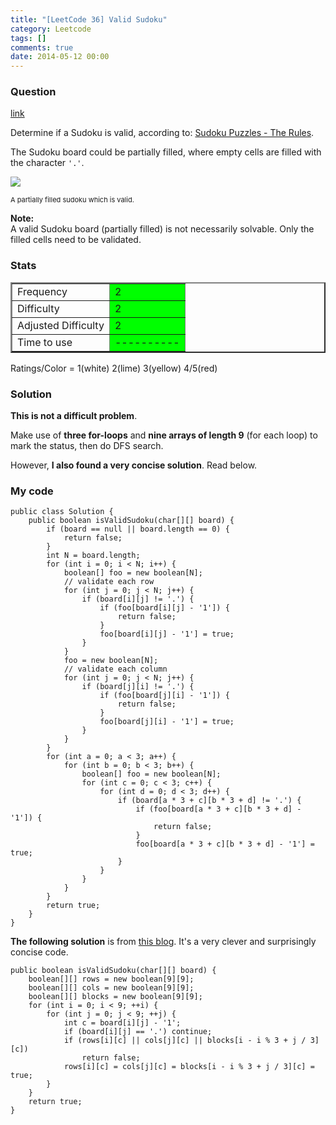 ```yaml
---
title: "[LeetCode 36] Valid Sudoku"
category: Leetcode
tags: []
comments: true
date: 2014-05-12 00:00
---
```



### Question

[link](http://oj.leetcode.com/problems/valid-sudoku/)

<div class="question-content">
            <p></p><p>Determine if a Sudoku is valid, according to: <a href="http://sudoku.com.au/TheRules.aspx">Sudoku Puzzles - The Rules</a>.</p>

<p>The Sudoku board could be partially filled, where empty cells are filled with the character <code>'.'</code>.</p>

<p>
<img src="http://upload.wikimedia.org/wikipedia/commons/thumb/f/ff/Sudoku-by-L2G-20050714.svg/250px-Sudoku-by-L2G-20050714.svg.png"><br>
</p><p style="font-size: 11px">A partially filled sudoku which is valid.</p>
<p></p>

<p><b>Note:</b><br>
A valid Sudoku board (partially filled) is not necessarily solvable. Only the filled cells need to be validated.
</p><p></p>
          </div>

### Stats

<table border="2">
	<tr>
		<td>Frequency</td>
		<td bgcolor="lime">2</td>
	</tr>
	<tr>
		<td>Difficulty</td>
		<td bgcolor="lime">2</td>
	</tr>
	<tr>
		<td>Adjusted Difficulty</td>
		<td bgcolor="lime">2</td>
	</tr>
	<tr>
		<td>Time to use</td>
		<td bgcolor="lime">----------</td>
	</tr>
</table>

Ratings/Color = 1(white) 2(lime) 3(yellow) 4/5(red)

### Solution

**This is not a difficult problem**.

Make use of **three for-loops** and **nine arrays of length 9** (for each loop) to mark the status, then do DFS search.

However, **I also found a very concise solution**. Read below.

### My code

    public class Solution {
        public boolean isValidSudoku(char[][] board) {
            if (board == null || board.length == 0) {
                return false;
            }
            int N = board.length;
            for (int i = 0; i < N; i++) {
                boolean[] foo = new boolean[N];
                // validate each row
                for (int j = 0; j < N; j++) {
                    if (board[i][j] != '.') {
                        if (foo[board[i][j] - '1']) {
                            return false;
                        }
                        foo[board[i][j] - '1'] = true;
                    }
                }
                foo = new boolean[N];
                // validate each column
                for (int j = 0; j < N; j++) {
                    if (board[j][i] != '.') {
                        if (foo[board[j][i] - '1']) {
                            return false;
                        }
                        foo[board[j][i] - '1'] = true;
                    }
                }
            }
            for (int a = 0; a < 3; a++) {
                for (int b = 0; b < 3; b++) {
                    boolean[] foo = new boolean[N];
                    for (int c = 0; c < 3; c++) {
                        for (int d = 0; d < 3; d++) {
                            if (board[a * 3 + c][b * 3 + d] != '.') {
                                if (foo[board[a * 3 + c][b * 3 + d] - '1']) {
                                    return false;
                                }
                                foo[board[a * 3 + c][b * 3 + d] - '1'] = true;
                            }
                        }
                    }
                }
            }
            return true;
        }
    }

**The following solution** is from [this blog](http://www.cnblogs.com/zhaolizhen/p/Sudoku.html). It's a very clever and surprisingly concise code.

    public boolean isValidSudoku(char[][] board) {
        boolean[][] rows = new boolean[9][9];
        boolean[][] cols = new boolean[9][9];
        boolean[][] blocks = new boolean[9][9];
        for (int i = 0; i < 9; ++i) {
            for (int j = 0; j < 9; ++j) {
                int c = board[i][j] - '1';
                if (board[i][j] == '.') continue;
                if (rows[i][c] || cols[j][c] || blocks[i - i % 3 + j / 3][c])
                    return false;
                rows[i][c] = cols[j][c] = blocks[i - i % 3 + j / 3][c] = true;
            }
        }
        return true;
    }

